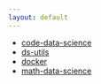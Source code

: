 ```yaml
---
layout: default
---
```

- [code-data-science](https://github.com/yang-zhang/code-data-science)
- [ds-utils](https://github.com/yang-zhang/ds-utils)
- [docker](https://github.com/yang-zhang/docker)
- [math-data-science](https://github.com/yang-zhang/math-data-science)
